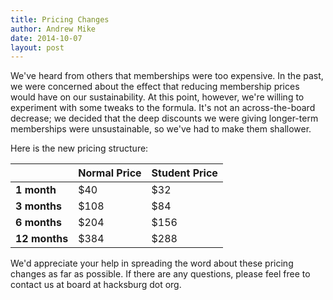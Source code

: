 ```yaml
---
title: Pricing Changes
author: Andrew Mike
date: 2014-10-07
layout: post
---
```

We've heard from others that memberships were too expensive. In the past, we were concerned about the effect that reducing membership prices would have on our sustainability. At this point, however, we're willing to experiment with some tweaks to the formula. It's not an across-the-board decrease; we decided that the deep discounts we were giving longer-term memberships were unsustainable, so we've had to make them shallower.

Here is the new pricing structure:

| | **Normal Price** | **Student Price** |
|-| ------------ | ------------- |
| **1 month** | $40 | $32 |
| **3 months** | $108 | $84 |
| **6 months** | $204 | $156 |
| **12 months** | $384 | $288|

We'd appreciate your help in spreading the word about these pricing changes as far as possible. If there are any questions, please feel free to contact us at board at hacksburg dot org.